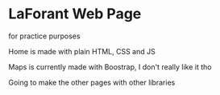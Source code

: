 # LaForant Web Page
for practice purposes

Home is made with plain HTML, CSS and JS

Maps is currently made with Boostrap, I don't really like it tho

Going to make the other pages with other libraries